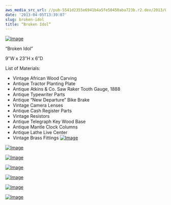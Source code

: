 ```yaml
---
aws_media_src_url: //pub-5541d2355e6941b4a5fe50450aba723b.r2.dev/2013/04/worship1.jpg
date: '2013-04-05T13:39:07'
slug: broken-idol
title: “Broken Idol”
---
```


 [![Image](//pub-5541d2355e6941b4a5fe50450aba723b.r2.dev/2013/04/worship1.jpg?w=487)](//pub-5541d2355e6941b4a5fe50450aba723b.r2.dev/2013/04/worship1.jpg)

 “Broken Idol”

 9″W x 23″H x 6″D

 List of Materials:

  * Vintage African Wood Carving
 * Antique Tractor Planting Plate
 * Antique Atkins & Co. Saw Raker Tooth Gauge, 1888
 * Antique Typewriter Parts
 * Antique “New Departure” Bike Brake
 * Vintage Camera Lenses
 * Antique Cash Register Parts
 * Vintage Resistors
 * Antique Telegraph Key Wood Base
 * Antique Mantle Clock Columns
 * Antique Lathe Live Center
 * Vintage Brass Fittings
  [![Image](//pub-5541d2355e6941b4a5fe50450aba723b.r2.dev/2013/04/worship2.jpg?w=487)](//pub-5541d2355e6941b4a5fe50450aba723b.r2.dev/2013/04/worship2.jpg)

 [![Image](//pub-5541d2355e6941b4a5fe50450aba723b.r2.dev/2013/04/worship-head2.jpg?w=487)](//pub-5541d2355e6941b4a5fe50450aba723b.r2.dev/2013/04/worship-head2.jpg)

 [![Image](//pub-5541d2355e6941b4a5fe50450aba723b.r2.dev/2013/04/worship-head.jpg?w=487)](//pub-5541d2355e6941b4a5fe50450aba723b.r2.dev/2013/04/worship-head.jpg)

 [![Image](//pub-5541d2355e6941b4a5fe50450aba723b.r2.dev/2013/04/worship-back.jpg?w=487)](//pub-5541d2355e6941b4a5fe50450aba723b.r2.dev/2013/04/worship-back.jpg)

 [![Image](//pub-5541d2355e6941b4a5fe50450aba723b.r2.dev/2013/04/worship-angle2.jpg?w=487)](//pub-5541d2355e6941b4a5fe50450aba723b.r2.dev/2013/04/worship-angle2.jpg)

 [![Image](//pub-5541d2355e6941b4a5fe50450aba723b.r2.dev/2013/04/worship-angle.jpg?w=487)](//pub-5541d2355e6941b4a5fe50450aba723b.r2.dev/2013/04/worship-angle.jpg)

 [![Image](//pub-5541d2355e6941b4a5fe50450aba723b.r2.dev/2013/04/worship-base.jpg?w=487)](//pub-5541d2355e6941b4a5fe50450aba723b.r2.dev/2013/04/worship-base.jpg)